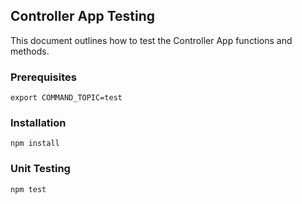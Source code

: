 ## Controller App Testing
This document outlines how to test the Controller App functions and methods.

### Prerequisites

    export COMMAND_TOPIC=test

### Installation

    npm install

### Unit Testing

    npm test

